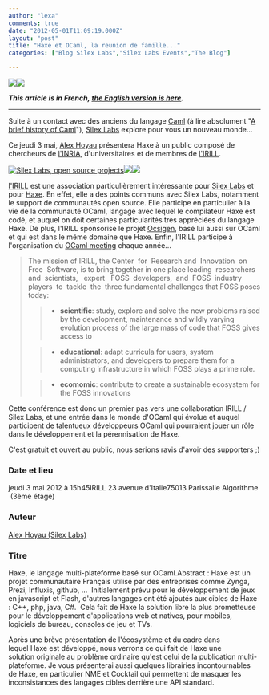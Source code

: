 ```yaml
---
author: "lexa"
comments: true
date: "2012-05-01T11:09:19.000Z"
layout: "post"
title: "Haxe et OCaml, la reunion de famille..."
categories: ["Blog Silex Labs","Silex Labs Events","The Blog"]

---
```

[
![](https://www.silexlabs.org/wp-content/uploads/2012/04/logo_caml1.png)](http://caml.inria.fr/)[![](https://www.silexlabs.org/wp-content/uploads/2012/04/haxeblog1.jpg)](http://www.haxe.org/)




_**This article is in French, [the English version is here](https://www.silexlabs.org/?p=132591).**_






* * *



Suite à un contact avec des anciens du langage [Caml](http://caml.inria.fr/) (à lire absolument "[A brief history of Caml](http://www.pps.jussieu.fr/~cousinea/Caml/caml_history.html)"), [Silex Labs](https://www.silexlabs.org/silexlabs) explore pour vous un nouveau monde...

Ce jeudi 3 mai, [Alex Hoyau](http://www.intermedia-paris.fr/?/a.hoyau) présentera Haxe à un public composé de chercheurs de [l'INRIA](http://www.inria.fr/), d'universitaires et de membres de [l'IRILL](http://www.irill.org/).

[![Silex Labs, open source projects](https://www.silexlabs.org/wp-content/uploads/2012/07/logo_silexlabs-gris1.png)](https://www.silexlabs.org/)[![](https://www.silexlabs.org/wp-content/uploads/2012/04/Logotype-IRILL1.jpg)](http://www.irill.org/)[![](https://www.silexlabs.org/wp-content/uploads/2012/04/logo_INRIA1-677x295.jpg)](http://www.inria.fr/en/institute/inria-in-brief/inria-in-a-few-words)


[l'IRILL](http://www.irill.org/) est une association particulièrement intéressante pour [Silex Labs](https://www.silexlabs.org/silexlabs) et pour [Haxe](http://haxe.org). En effet, elle a des points communs avec Silex Labs, notamment le support de communautés open source. Elle participe en particulier à la vie de la communauté OCaml, langage avec lequel le compilateur Haxe est codé, et auquel on doit certaines particularités très appréciées du langage Haxe. De plus, l'IRILL sponsorise le projet [Ocsigen](http://www.irill.org/activities/projects/ocsigen), basé lui aussi sur OCaml et qui est dans le même domaine que Haxe. Enfin, l'IRILL participe à l'organisation du [OCaml meeting](https://forge.ocamlcore.org/plugins/mediawiki/wiki/ocaml-meeting/index.php/OCamlMeeting2011) chaque année...





<blockquote>The mission of IRILL, the Center  for  Research and  Innovation  on  Free  Software, is to bring together in one place leading  researchers  and  scientists,   expert   FOSS  developers,  and  FOSS  industry  players  to  tackle  the  three fundamental challenges that FOSS poses today:

>
>

>   * **scientific**: study, explore and solve the new problems raised by the development, maintenance and wildly varying evolution process of the large mass of code that FOSS gives access to
>

>   * **educational**: adapt curricula for users, system administrators, and developers to prepare them for a computing infrastructure in which FOSS plays a prime role.
>

>   * **ecomomic**: contribute to create a sustainable ecosystem for the FOSS innovations
>

</blockquote>


Cette conférence est donc un premier pas vers une collaboration IRILL / Silex Labs, et une entrée dans le monde d'OCaml qui évolue et auquel participent de talentueux développeurs OCaml qui pourraient jouer un rôle dans le développement et la pérennisation de Haxe.

C'est gratuit et ouvert au public, nous serions ravis d'avoir des supporters ;)

<!-- more -->


### Date et lieu


jeudi 3 mai 2012 à 15h45IRILL 23 avenue d'Italie75013 Parissalle Algorithme  (3ème étage) 


### Auteur


[Alex Hoyau (Silex Labs)](http://www.intermedia-paris.fr/?/a.hoyau)


### Titre


Haxe, le langage multi-plateforme basé sur OCaml.Abstract : Haxe est un projet communautaire Français utilisé par des entreprises comme Zynga, Prezi, Influxis, github, ...  Initialement prévu pour le développement de jeux en javascript et Flash, d'autres langages ont été ajoutés aux cibles de Haxe : C++, php, java, C#.  Cela fait de Haxe la solution libre la plus prometteuse pour le développement d'applications web et natives, pour mobiles, logiciels de bureau, consoles de jeu et TVs.

Après une brève présentation de l'écosystème et du cadre dans lequel Haxe est développé, nous verrons ce qui fait de Haxe une solution originale au problème ordinaire qu'est celui de la publication multi-plateforme. Je vous présenterai aussi quelques librairies incontournables de Haxe, en particulier NME et Cocktail qui permettent de masquer les inconsistances des langages cibles derrière une API standard.


